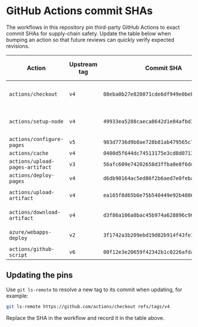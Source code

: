 # GitHub Actions commit SHAs

The workflows in this repository pin third-party GitHub Actions to exact commit SHAs for supply-chain safety. Update the table below when bumping an action so that future reviews can quickly verify expected revisions.

| Action | Upstream tag | Commit SHA | Referenced in workflows |
| --- | --- | --- | --- |
| `actions/checkout` | `v4` | `08eba0b27e820071cde6df949e0beb9ba4906955` | `nextjs.yml`, `azure-webapps-node.yml` |
| `actions/setup-node` | `v4` | `49933ea5288caeca8642d1e84afbd3f7d6820020` | `nextjs.yml`, `azure-webapps-node.yml` |
| `actions/configure-pages` | `v5` | `983d7736d9b0ae728b81ab479565c72886d7745b` | `nextjs.yml` |
| `actions/cache` | `v4` | `0400d5f644dc74513175e3cd8d07132dd4860809` | `nextjs.yml` |
| `actions/upload-pages-artifact` | `v3` | `56afc609e74202658d3ffba0e8f6dda462b719fa` | `nextjs.yml` |
| `actions/deploy-pages` | `v4` | `d6db90164ac5ed86f2b6aed7e0febac5b3c0c03e` | `nextjs.yml` |
| `actions/upload-artifact` | `v4` | `ea165f8d65b6e75b540449e92b4886f43607fa02` | `azure-webapps-node.yml` |
| `actions/download-artifact` | `v4` | `d3f86a106a0bac45b974a628896c90dbdf5c8093` | `azure-webapps-node.yml` |
| `azure/webapps-deploy` | `v2` | `3f1742a3b209ebd19d82b914f43fe1d6b919e536` | `azure-webapps-node.yml` |
| `actions/github-script` | `v6` | `00f12e3e20659f42342b1c0226afda7f7c042325` | `cleanup-branches.yml` |

## Updating the pins

Use `git ls-remote` to resolve a new tag to its commit when updating, for example:

```bash
git ls-remote https://github.com/actions/checkout refs/tags/v4
```

Replace the SHA in the workflow and record it in the table above.
